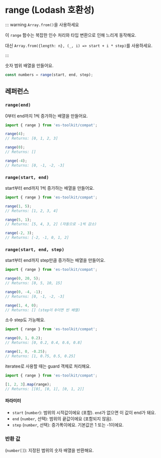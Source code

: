 # range (Lodash 호환성)

::: warning `Array.from()`을 사용하세요

이 `range` 함수는 복잡한 인수 처리와 타입 변환으로 인해 느리게 동작해요.

대신 `Array.from({length: n}, (_, i) => start + i * step)`를 사용하세요.

:::

숫자 범위 배열을 만들어요.

```typescript
const numbers = range(start, end, step);
```

## 레퍼런스

### `range(end)`

0부터 end까지 1씩 증가하는 배열을 만들어요.

```typescript
import { range } from 'es-toolkit/compat';

range(4);
// Returns: [0, 1, 2, 3]

range(0);
// Returns: []

range(-4);
// Returns: [0, -1, -2, -3]
```

### `range(start, end)`

start부터 end까지 1씩 증가하는 배열을 만들어요.

```typescript
import { range } from 'es-toolkit/compat';

range(1, 5);
// Returns: [1, 2, 3, 4]

range(5, 1);
// Returns: [5, 4, 3, 2] (자동으로 -1씩 감소)

range(-2, 3);
// Returns: [-2, -1, 0, 1, 2]
```

### `range(start, end, step)`

start부터 end까지 step만큼 증가하는 배열을 만들어요.

```typescript
import { range } from 'es-toolkit/compat';

range(0, 20, 5);
// Returns: [0, 5, 10, 15]

range(0, -4, -1);
// Returns: [0, -1, -2, -3]

range(1, 4, 0);
// Returns: [] (step이 0이면 빈 배열)
```

소수 step도 가능해요.

```typescript
import { range } from 'es-toolkit/compat';

range(0, 1, 0.2);
// Returns: [0, 0.2, 0.4, 0.6, 0.8]

range(1, 0, -0.25);
// Returns: [1, 0.75, 0.5, 0.25]
```

iteratee로 사용할 때는 guard 객체로 처리해요.

```typescript
import { range } from 'es-toolkit/compat';

[1, 2, 3].map(range);
// Returns: [[0], [0, 1], [0, 1, 2]]
```

#### 파라미터

- `start` (`number`): 범위의 시작값이에요 (포함). `end`가 없으면 이 값이 end가 돼요.
- `end` (`number`, 선택): 범위의 끝값이에요 (포함되지 않음).
- `step` (`number`, 선택): 증가폭이에요. 기본값은 1 또는 -1이에요.

### 반환 값

(`number[]`): 지정된 범위의 숫자 배열을 반환해요.